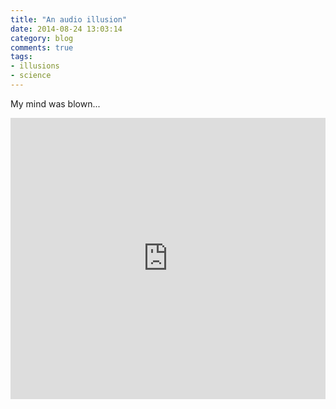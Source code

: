 ```yaml
---
title: "An audio illusion"
date: 2014-08-24 13:03:14
category: blog
comments: true
tags:
- illusions
- science
---
```


My mind was blown...

<iframe width="100%" height="450" scrolling="no" frameborder="no" src="https://w.soundcloud.com/player/?url=https%3A//api.soundcloud.com/tracks/151708159&amp;auto_play=false&amp;hide_related=false&amp;show_comments=true&amp;show_user=true&amp;show_reposts=false&amp;visual=true"></iframe>
